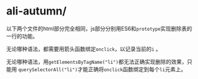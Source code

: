 # ali-autumn/
以下两个文件的html部分完全相同，js部分分别用ES6和`prototype`实现删除表的一行的功能。

无论哪种语法，都需要用箭头函数绑定`onclick`，以记录当前的`i` 。

无论哪种语法，用`getElementsByTagName("li")`都无法正确实现删除的效果，只能用
`querySelectorAll("li")`才能正确将`onclick`函数绑定到每个`li`元素上。